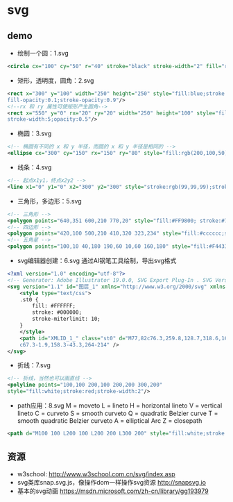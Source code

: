 # svg

## demo
- 绘制一个圆：1.svg
```svg
<circle cx="100" cy="50" r="40" stroke="black" stroke-width="2" fill="red"/>
```

- 矩形，透明度，圆角：2.svg
```svg
<rect x="300" y="100" width="250" height="250" style="fill:blue;stroke:pink;stroke-width:5;
fill-opacity:0.1;stroke-opacity:0.9"/>
<!--rx 和 ry 属性可使矩形产生圆角-->
<rect x="550" y="0" rx="20" ry="20" width="250" height="100" style="fill:red;stroke:black;
stroke-width:5;opacity:0.5"/>
```

- 椭圆：3.svg
```svg
<!-- 椭圆有不同的 x 和 y 半径，而圆的 x 和 y 半径是相同的 -->
<ellipse cx="300" cy="150" rx="150" ry="80" style="fill:rgb(200,100,50);stroke:rgb(0,0,100);stroke-width:2"/>
```

- 线条：4.svg
```svg
<!-- 起点x1y1，终点x2y2 -->
<line x1="0" y1="0" x2="300" y2="300" style="stroke:rgb(99,99,99);stroke-width:2"/>
```

- 三角形，多边形：5.svg
```svg
<!-- 三角形 -->
<polygon points="640,351 600,210 770,20" style="fill:#FF9800; stroke:#795548;stroke-width:2"/>
<!-- 四边形 -->
<polygon points="420,100 500,210 410,320 323,234" style="fill:#cccccc;stroke:#000000;stroke-width:1"/>
<!-- 五角星 -->
<polygon points="100,10 40,180 190,60 10,60 160,180" style="fill:#F44336;stroke:#F44336;fill-rule:nonzero;" />
```

- svg编辑器创建：6.svg
通过AI钢笔工具绘制，导出svg格式
```svg
<?xml version="1.0" encoding="utf-8"?>
<!-- Generator: Adobe Illustrator 19.0.0, SVG Export Plug-In . SVG Version: 6.00 Build 0)  -->
<svg version="1.1" id="图层_1" xmlns="http://www.w3.org/2000/svg" xmlns:xlink="http://www.w3.org/1999/xlink" x="0px" y="0px" viewBox="0 0 960 560" style="enable-background:new 0 0 960 560;" xml:space="preserve">
    <style type="text/css">
    .st0 {
        fill: #FFFFFF;
        stroke: #000000;
        stroke-miterlimit: 10;
    }
    </style>
    <path id="XMLID_1_" class="st0" d="M77,82c76.3,259.8,128.7,318.6,164,316c54.2-3.9,54.3-150.9,149-183c88.7-30.1,153.1,77.2,266,74
	c67.3-1.9,158.3-43.3,264-214" />
</svg>
```
- 折线：7.svg
```svg
<!-- 折线，当然也可以画直线 -->
<polyline points="100,100 200,100 200,200 300,200"
style="fill:white;stroke:red;stroke-width:2"/>
```

- path应用：8.svg
M = moveto
L = lineto
H = horizontal lineto
V = vertical lineto
C = curveto
S = smooth curveto
Q = quadratic Belzier curve
T = smooth quadratic Belzier curveto
A = elliptical Arc
Z = closepath
```svg
<path d="M100 100 L200 100 L200 200 L300 200" style="fill:white;stroke:green;stroke-width:2"/>
```













## 资源
- w3school:
http://www.w3school.com.cn/svg/index.asp
- svg类库snap.svg.js，像操作dom一样操作svg资源
http://snapsvg.io
- 基本的svg动画
https://msdn.microsoft.com/zh-cn/library/gg193979
